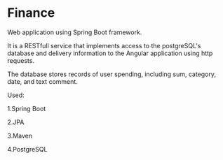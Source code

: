 # Finance
Web application using Spring Boot framework.

It is a RESTfull service that implements access to the postgreSQL's database and delivery information to the Angular application using http requests.

The database stores records of user spending, including sum, category, date, and text comment.

Used:

1.Spring Boot

2.JPA

3.Maven

4.PostgreSQL



